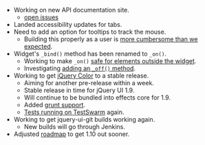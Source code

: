 * Working on new API documentation site.
  * [open issues](https://github.com/jquery/api.jqueryui.com/issues)
* Landed accessibility updates for tabs.
* Need to add an option for tooltips to track the mouse.
  * Building this properly as a user is [more cumbersome than we expected](https://github.com/jquery/jquery-ui/commit/a47f5dc4f21762126ff460af9f49dffeb36e4086).
* Widget's `_bind()` method has been renamed to `_on()`.
  * Working to make `_on()` [safe for elements outside the widget](https://bugs.jqueryui.com/ticket/8385).
  * Investigating [adding an `_off()` method](https://bugs.jqueryui.com/ticket/7795).
* Working to get [jQuery Color](https://github.com/jquery/jquery-color/) to a stable release.
  * Aiming for another pre-release within a week.
  * Stable release in time for jQuery UI 1.9.
  * Will continue to be bundled into effects core for 1.9.
  * Added [grunt support](https://github.com/jquery/jquery-color/commit/15bc5bc50706fe58772e3a1dd6b3d510f1cee3bb).
  * [Tests running on TestSwarm](http://swarm.jquery.org/user/jquerycolor) again.
* Working to get jquery-ui-git builds working again.
  * New builds will go through Jenkins.
* Adjusted [roadmap](http://wiki.jqueryui.com/Roadmap) to get 1.10 out sooner.
